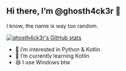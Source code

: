 ## Hi there, I’m @ghosth4ck3r 👋

I know, the name is way too random.

[![ghosth4ck3r's GitHub stats](https://github-readme-stats.vercel.app/api?username=ghosth4ck3r&show_icons=true&theme=gruvbox)](https://github.com/anuraghazra/github-readme-stats)

- 👀 I’m interested in Python & Kotlin
- 🌱 I’m currently learning Kotlin
- 😄 I use Windows btw
